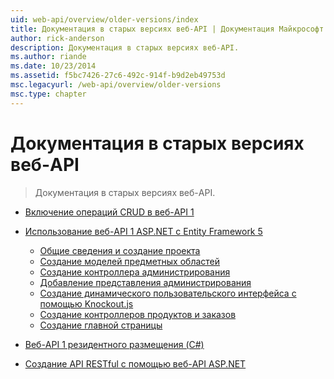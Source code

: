 ```yaml
---
uid: web-api/overview/older-versions/index
title: Документация в старых версиях веб-API | Документация Майкрософт
author: rick-anderson
description: Документация в старых версиях веб-API.
ms.author: riande
ms.date: 10/23/2014
ms.assetid: f5bc7426-27c6-492c-914f-b9d2eb49753d
msc.legacyurl: /web-api/overview/older-versions
msc.type: chapter
---
```

<a name="documentation-on-older-versions-of-web-api"></a>Документация в старых версиях веб-API
====================
> Документация в старых версиях веб-API.


- [Включение операций CRUD в веб-API 1](creating-a-web-api-that-supports-crud-operations.md)
- [Использование веб-API 1 ASP.NET с Entity Framework 5](using-web-api-1-with-entity-framework-5/index.md)

    - [Общие сведения и создание проекта](using-web-api-1-with-entity-framework-5/using-web-api-with-entity-framework-part-1.md)
    - [Создание моделей предметных областей](using-web-api-1-with-entity-framework-5/using-web-api-with-entity-framework-part-2.md)
    - [Создание контроллера администрирования](using-web-api-1-with-entity-framework-5/using-web-api-with-entity-framework-part-3.md)
    - [Добавление представления администрирования](using-web-api-1-with-entity-framework-5/using-web-api-with-entity-framework-part-4.md)
    - [Создание динамического пользовательского интерфейса с помощью Knockout.js](using-web-api-1-with-entity-framework-5/using-web-api-with-entity-framework-part-5.md)
    - [Создание контроллеров продуктов и заказов](using-web-api-1-with-entity-framework-5/using-web-api-with-entity-framework-part-6.md)
    - [Создание главной страницы](using-web-api-1-with-entity-framework-5/using-web-api-with-entity-framework-part-7.md)
- [Веб-API 1 резидентного размещения (C#)](self-host-a-web-api.md)
- [Создание API RESTful с помощью веб-API ASP.NET](build-restful-apis-with-aspnet-web-api.md)
